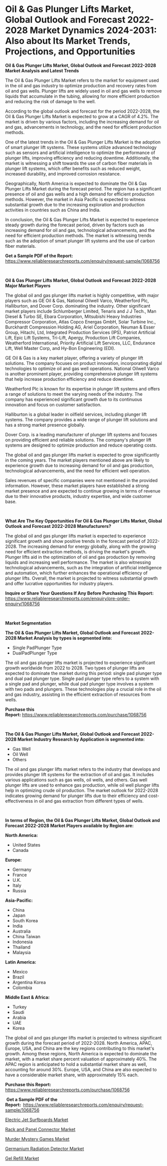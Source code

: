 <p><h1>Oil & Gas Plunger Lifts Market, Global Outlook and Forecast 2022-2028 Market Dynamics 2024-2031: Also about Its Market Trends, Projections, and Opportunities</h1></p><p><strong>Oil & Gas Plunger Lifts Market, Global Outlook and Forecast 2022-2028 Market Analysis and Latest Trends</strong></p>
<p><p>The Oil & Gas Plunger Lifts Market refers to the market for equipment used in the oil and gas industry to optimize production and recovery rates from oil and gas wells. Plunger lifts are widely used in oil and gas wells to remove liquids that accumulate in the tubing, allowing for more efficient production and reducing the risk of damage to the well.</p><p>According to the global outlook and forecast for the period 2022-2028, the Oil & Gas Plunger Lifts Market is expected to grow at a CAGR of 4.2%. The market is driven by various factors, including the increasing demand for oil and gas, advancements in technology, and the need for efficient production methods. </p><p>One of the latest trends in the Oil & Gas Plunger Lifts Market is the adoption of smart plunger lift systems. These systems utilize advanced technology such as sensors and artificial intelligence to optimize the performance of plunger lifts, improving efficiency and reducing downtime. Additionally, the market is witnessing a shift towards the use of carbon fiber materials in plunger lift systems, which offer benefits such as reduced weight, increased durability, and improved corrosion resistance.</p><p>Geographically, North America is expected to dominate the Oil & Gas Plunger Lifts Market during the forecast period. The region has a significant presence of oil and gas wells and a high demand for efficient production methods. However, the market in Asia Pacific is expected to witness substantial growth due to the increasing exploration and production activities in countries such as China and India.</p><p>In conclusion, the Oil & Gas Plunger Lifts Market is expected to experience steady growth during the forecast period, driven by factors such as increasing demand for oil and gas, technological advancements, and the need for efficient production methods. The market is witnessing trends such as the adoption of smart plunger lift systems and the use of carbon fiber materials.</p></p>
<p><strong>Get a Sample PDF of the Report:&nbsp;</strong> <a href="https://www.reliableresearchreports.com/enquiry/request-sample/1068756">https://www.reliableresearchreports.com/enquiry/request-sample/1068756</a></p>
<p>&nbsp;</p>
<p><strong>Oil & Gas Plunger Lifts Market, Global Outlook and Forecast 2022-2028 Major Market Players</strong></p>
<p><p>The global oil and gas plunger lifts market is highly competitive, with major players such as GE Oil & Gas, National Oilwell Varco, Weatherford Plc, Halliburton, and Dover Corp. dominating the industry. Other significant market players include Schlumberger Limited, Tenaris and J J Tech., Man Diesel & Turbo SE, Ebara Corporation, Mitsubishi Heavy Industries Compressor Corporation, Atlas Copco Energas GmbH, Solar Turbine Inc., Burckhardt Compression Holding AG, Ariel Corporation, Neuman & Esser Group, Hitachi, Ltd, Integrated Production Services (IPS), Patriot Artificial Lift, Epic Lift Systems, Tri-Lift, Apergy, Production Lift Companies, Weatherford International, Priority Artificial Lift Services, LLC, Endurance Lift, Well Master Corp, and Hy-Bon Engineering (EDI).</p><p>GE Oil & Gas is a key market player, offering a variety of plunger lift solutions. The company focuses on product innovation, incorporating digital technologies to optimize oil and gas well operations. National Oilwell Varco is another prominent player, providing comprehensive plunger lift systems that help increase production efficiency and reduce downtime.</p><p>Weatherford Plc is known for its expertise in plunger lift systems and offers a range of solutions to meet the varying needs of the industry. The company has experienced significant growth due to its continuous innovation and focus on customer satisfaction.</p><p>Halliburton is a global leader in oilfield services, including plunger lift systems. The company provides a wide range of plunger lift solutions and has a strong market presence globally.</p><p>Dover Corp. is a leading manufacturer of plunger lift systems and focuses on providing efficient and reliable solutions. The company's plunger lift systems are designed to optimize production and reduce operating costs.</p><p>The global oil and gas plunger lifts market is expected to grow significantly in the coming years. The market players mentioned above are likely to experience growth due to increasing demand for oil and gas production, technological advancements, and the need for efficient well operation.</p><p>Sales revenues of specific companies were not mentioned in the provided information. However, these market players have established a strong market presence and are expected to continue growing in terms of revenue due to their innovative products, industry expertise, and wide customer base.</p></p>
<p>&nbsp;</p>
<p><strong>What Are The Key Opportunities For Oil & Gas Plunger Lifts Market, Global Outlook and Forecast 2022-2028 Manufacturers?</strong></p>
<p><p>The global oil and gas plunger lifts market is expected to experience significant growth and show positive trends in the forecast period of 2022-2028. The increasing demand for energy globally, along with the growing need for efficient extraction methods, is driving the market's growth. Plunger lifts aid in the optimization of oil and gas production by removing liquids and increasing well performance. The market is also witnessing technological advancements, such as the integration of artificial intelligence and automation, which further enhances the operational efficiency of plunger lifts. Overall, the market is projected to witness substantial growth and offer lucrative opportunities for industry players.</p></p>
<p><strong>Inquire or Share Your Questions If Any Before Purchasing This Report:</strong> <a href="https://www.reliableresearchreports.com/enquiry/pre-order-enquiry/1068756">https://www.reliableresearchreports.com/enquiry/pre-order-enquiry/1068756</a></p>
<p>&nbsp;</p>
<p><strong>Market Segmentation</strong></p>
<p><strong>The Oil & Gas Plunger Lifts Market, Global Outlook and Forecast 2022-2028 Market Analysis by types is segmented into:</strong></p>
<p><ul><li>Single PadPlunger Type</li><li>DualPadPlunger Type</li></ul></p>
<p><p>The oil and gas plunger lifts market is projected to experience significant growth worldwide from 2022 to 2028. Two types of plunger lifts are expected to dominate the market during this period: single pad plunger type and dual pad plunger type. Single pad plunger type refers to a system with a single pad and plunger, while dual pad plunger type involves a system with two pads and plungers. These technologies play a crucial role in the oil and gas industry, assisting in the efficient extraction of resources from wells.</p></p>
<p><strong>Purchase this Report:&nbsp;</strong><a href="https://www.reliableresearchreports.com/purchase/1068756">https://www.reliableresearchreports.com/purchase/1068756</a></p>
<p>&nbsp;</p>
<p><strong>The Oil & Gas Plunger Lifts Market, Global Outlook and Forecast 2022-2028 Market Industry Research by Application is segmented into:</strong></p>
<p><ul><li>Gas Well</li><li>Oil Well</li><li>Others</li></ul></p>
<p><p>The oil and gas plunger lifts market refers to the industry that develops and provides plunger lift systems for the extraction of oil and gas. It includes various applications such as gas wells, oil wells, and others. Gas well plunger lifts are used to enhance gas production, while oil well plunger lifts help in optimizing crude oil production. The market outlook for 2022-2028 indicates growing demand for plunger lifts due to their efficiency and cost-effectiveness in oil and gas extraction from different types of wells.</p></p>
<p>&nbsp;</p>
<p><strong>In terms of Region, the Oil & Gas Plunger Lifts Market, Global Outlook and Forecast 2022-2028 Market Players available by Region are:</strong></p>
<p>
    <p> <strong> North America: </strong>
        <ul>
            <li>United States</li>
            <li>Canada</li>
        </ul>
        </p> 
    <p> <strong> Europe: </strong>
        <ul>
            <li>Germany</li>
            <li>France</li>
            <li>U.K.</li>
            <li>Italy</li>
            <li>Russia</li>
        </ul>
        </p> 
    <p> <strong> Asia-Pacific: </strong>
        <ul>
            <li>China</li>
            <li>Japan</li>
            <li>South Korea</li>
            <li>India</li>
            <li>Australia</li>
            <li>China Taiwan</li>
            <li>Indonesia</li>
            <li>Thailand</li>
            <li>Malaysia</li>
        </ul>
        </p> 
    <p> <strong> Latin America: </strong>
        <ul>
            <li>Mexico</li>
            <li>Brazil</li>
            <li>Argentina Korea</li>
            <li>Colombia</li>
        </ul>
        </p> 
    <p> <strong> Middle East & Africa: </strong>
        <ul>
            <li>Turkey</li>
            <li>Saudi</li>
            <li>Arabia</li>
            <li>UAE</li>
            <li>Korea</li>
        </ul>
    </p>
    </p>
<p><p>The global oil and gas plunger lifts market is projected to witness significant growth during the forecast period of 2022-2028. North America, APAC, Europe, USA, and China are the key regions contributing to this market's growth. Among these regions, North America is expected to dominate the market, with a market share percent valuation of approximately 40%. The APAC region is anticipated to hold a substantial market share as well, accounting for around 30%. Europe, USA, and China are also expected to have a considerable market share, with approximately 15% each.</p></p>
<p><strong>Purchase this Report: </strong><a href="https://www.reliableresearchreports.com/purchase/1068756">https://www.reliableresearchreports.com/purchase/1068756</a></p>
<p>&nbsp;<strong>Get a Sample PDF of the Report:&nbsp;&nbsp;</strong><a href="https://www.reliableresearchreports.com/enquiry/request-sample/1068756">https://www.reliableresearchreports.com/enquiry/request-sample/1068756</a></p>
<p><strong></strong></p>
<p><p><a href="https://medium.com/p/a8ae890f420e/edit">Electric Jet Surfboards Market</a></p><p><a href="https://medium.com/@sk99912151/rack-and-panel-connector-market-report-reveals-the-latest-trends-and-growth-opportunities-of-this-67653e1cdcb4">Rack and Panel Connector Market</a></p><p><a href="https://medium.com/@marvinwalsh8546/analyzing-murder-mystery-games-market-global-industry-perspective-and-forecast-2024-to-2031-909ec0df0888">Murder Mystery Games Market</a></p><p><a href="https://medium.com/@sk99912151/decoding-germanium-radiation-detector-market-metrics-market-share-trends-and-growth-patterns-73cb58575b12">Germanium Radiation Detector Market</a></p><p><a href="https://medium.com/@marvinwalsh8546/gel-refill-market-size-and-market-trends-complete-industry-overview-2024-to-2031-dc5c72975d80">Gel Refill Market</a></p></p>